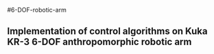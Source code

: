 #6-DOF-robotic-arm
## Implementation of control algorithms on Kuka KR-3 6-DOF anthropomorphic robotic arm